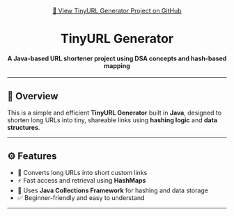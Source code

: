 <p align="center">
  <a href="https://github.com/ashishgoswami1/TinyUrl-Generator-Project">
    🔗 View TinyURL Generator Project on GitHub
  </a>
</p>

<h1 align="center"> TinyURL Generator</h1>
<h4 align="center">A Java-based URL shortener project using DSA concepts and hash-based mapping</h4>

---

## 🧠 Overview

This is a simple and efficient **TinyURL Generator** built in **Java**, designed to shorten long URLs into tiny, shareable links using **hashing logic** and **data structures**.

---

## ⚙️ Features

- 🔗 Converts long URLs into short custom links  
- ⚡ Fast access and retrieval using **HashMaps**  
- 🧠 Uses **Java Collections Framework** for hashing and data storage  
- ✅ Beginner-friendly and easy to understand  

---



